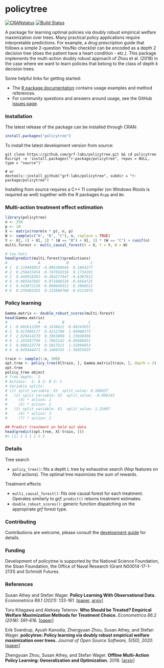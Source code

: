 # policytree

[![CRANstatus](https://www.r-pkg.org/badges/version/policytree)](https://cran.r-project.org/package=policytree)
[![Build Status](https://dev.azure.com/grf-labs/grf/_apis/build/status/grf-labs.policytree?branchName=master)](https://dev.azure.com/grf-labs/grf/_build/latest?definitionId=1&branchName=master)

A package for learning optimal policies via doubly robust empirical welfare maximization over trees. Many practical policy applications require interpretable predictions. For example, a drug prescription guide that follows a simple 2-question Yes/No checklist can be encoded as a depth 2 decision tree (does the patient have a heart condition - etc.). This package implements the multi-action doubly robust approach of Zhou et al. (2018) in the case where we want to learn policies that belong to the class of depth _k_ decision trees.

Some helpful links for getting started:

* The [R package documentation](https://grf-labs.github.io/policytree/) contains usage examples and method references.
* For community questions and answers around usage, see the GitHub [issues page](https://github.com/grf-labs/policytree/issues).


### Installation

The latest release of the package can be installed through CRAN:

```R
install.packages("policytree")
```

To install the latest development version from source:

```
git clone https://github.com/grf-labs/policytree.git && cd policytree
Rscript -e 'install.packages("r-package/policytree", repos = NULL, type = "source")'

# or
devtools::install_github("grf-labs/policytree", subdir = "r-package/policytree")
```

Installing from source requires a C++ 11 compiler (on Windows Rtools is required as well) together with the R packages
`Rcpp` and `BH`.

### Multi-action treatment effect estimation
```r
library(policytree)
n <- 250
p <- 10
X <- matrix(rnorm(n * p), n, p)
W <- sample(c("A", "B", "C"), n, replace = TRUE)
Y <- X[, 1] + X[, 2] * (W == "B") + X[, 3] * (W == "C") + runif(n)
multi.forest <- multi_causal_forest(X = X, Y = Y, W = W)

# tau.hats
head(predict(multi.forest)$predictions)
#              A            B          C
# 1  0.110469853 -0.005280646  0.1664277
# 2  0.258415454 -0.747010156  0.1734191
# 3  0.449918392 -0.284277647 -0.6307613
# 4 -0.005547692  0.871686529 -0.6564725
# 5  0.343872139 -0.090049312 -0.3968521
# 6  0.376482355  0.233689768 -0.8111073
```

### Policy learning
```r
Gamma.matrix <- double_robust_scores(multi.forest)
head(Gamma.matrix)
#              A          B           C
# 1 -0.002612209 -0.1438422 -0.04243015
# 2  0.417066177  0.4212708  1.04000173
# 3  2.020414370  0.3963890  1.33038496
# 4  1.193587749  1.7862142 -0.05668051
# 5  0.808323778  0.5017521  1.52094053
# 6 -0.045844471 -0.1460745 -1.56055025

train <- sample(1:n, 200)
opt.tree <- policy_tree(X[train, ], Gamma.matrix[train, ], depth = 2)
opt.tree
policy_tree object
# Tree depth:  2
# Actions:  1: A 2: B 3: C
# Variable splits:
# (1) split_variable: X3  split_value: 0.368037
#   (2) split_variable: X2  split_value: -0.098143
#     (4) * action: 1
#     (5) * action: 2
#   (3) split_variable: X2  split_value: 1.25697
#     (6) * action: 3
#     (7) * action: 2

## Predict treatment on held out data
head(predict(opt.tree, X[-train, ]))
#> [1] 2 3 1 2 3 3
```

### Details
Tree search
* `policy_tree()`: fits a depth L tree by exhaustive search (_Nxp_ features on _Nxd_ actions). The optimal tree maximizes the sum of rewards.

Treatment effects
* `multi_causal_forest()`: fits one causal forest for each treatment. Operates similarly to _grf_: `predict()` returns treatment estimates.
* `double_robust_scores()`: generic function dispatching on the appropriate _grf_ forest type.

### Contributing

Contributions are welcome, please consult the [development guide](https://github.com/grf-labs/policytree/blob/master/DEVELOPING.md) for details.

### Funding

Development of policytree is supported by the National Science Foundation, the Sloan Foundation, the Office of Naval Research (Grant N00014-17-1-2131) and Schmidt Futures.

### References

Susan Athey and Stefan Wager.
<b>Policy Learning With Observational Data.</b> <i>Econometrica 89.1 (2021): 133-161.</i>
[<a href="https://onlinelibrary.wiley.com/doi/abs/10.3982/ECTA15732">paper</a>,
<a href="https://arxiv.org/abs/1702.02896">arxiv</a>]

Toru Kitagawa and Aleksey Tetenov.
<b>Who Should be Treated? Empirical Welfare Maximization Methods for Treatment Choice.</b> <i>Econometrica 86.2 (2018): 591-616.</i>
[<a href="https://onlinelibrary.wiley.com/doi/abs/10.3982/ECTA13288">paper</a>]

Erik Sverdrup, Ayush Kanodia, Zhengyuan Zhou, Susan Athey, and Stefan Wager.
<b>policytree: Policy learning via doubly robust empirical welfare maximization over trees.</b> <i>Journal of Open Source Software, 5(50), 2020.</i>
[<a href="https://joss.theoj.org/papers/10.21105/joss.02232">paper</a>]

Zhengyuan Zhou, Susan Athey, and Stefan Wager.
<b>Offline Multi-Action Policy Learning: Generalization and Optimization.</b> 2018.
[<a href="https://arxiv.org/abs/1810.04778">arxiv</a>]
